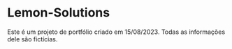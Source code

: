 # Lemon-Solutions

Este é um projeto de portfólio criado em 15/08/2023.
Todas as informações dele são fictícias.